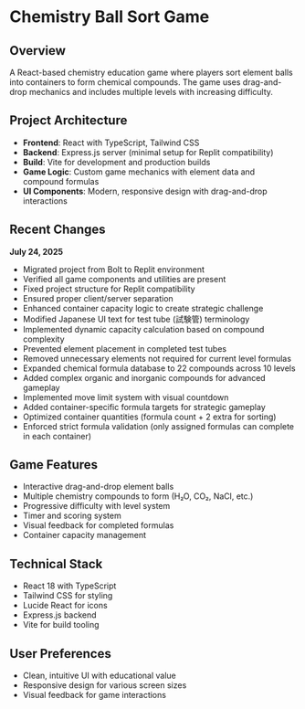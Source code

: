# Chemistry Ball Sort Game

## Overview
A React-based chemistry education game where players sort element balls into containers to form chemical compounds. The game uses drag-and-drop mechanics and includes multiple levels with increasing difficulty.

## Project Architecture
- **Frontend**: React with TypeScript, Tailwind CSS
- **Backend**: Express.js server (minimal setup for Replit compatibility)
- **Build**: Vite for development and production builds
- **Game Logic**: Custom game mechanics with element data and compound formulas
- **UI Components**: Modern, responsive design with drag-and-drop interactions

## Recent Changes
**July 24, 2025**
- Migrated project from Bolt to Replit environment
- Verified all game components and utilities are present
- Fixed project structure for Replit compatibility
- Ensured proper client/server separation
- Enhanced container capacity logic to create strategic challenge
- Modified Japanese UI text for test tube (試験管) terminology
- Implemented dynamic capacity calculation based on compound complexity
- Prevented element placement in completed test tubes
- Removed unnecessary elements not required for current level formulas
- Expanded chemical formula database to 22 compounds across 10 levels
- Added complex organic and inorganic compounds for advanced gameplay
- Implemented move limit system with visual countdown
- Added container-specific formula targets for strategic gameplay
- Optimized container quantities (formula count + 2 extra for sorting)
- Enforced strict formula validation (only assigned formulas can complete in each container)

## Game Features
- Interactive drag-and-drop element balls
- Multiple chemistry compounds to form (H₂O, CO₂, NaCl, etc.)
- Progressive difficulty with level system
- Timer and scoring system
- Visual feedback for completed formulas
- Container capacity management

## Technical Stack
- React 18 with TypeScript
- Tailwind CSS for styling
- Lucide React for icons
- Express.js backend
- Vite for build tooling

## User Preferences
- Clean, intuitive UI with educational value
- Responsive design for various screen sizes
- Visual feedback for game interactions